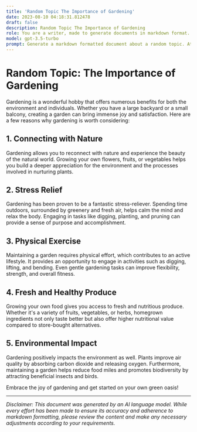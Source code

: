 ```yaml
---
title: 'Random Topic The Importance of Gardening'
date: 2023-08-10 04:18:31.812478
draft: false
description: Random Topic The Importance of Gardening
role: You are a writer, made to generate documents in markdown format. It is very important that all of the documents you generate are in valid markdown format.
model: gpt-3.5-turbo
prompt: Generate a markdown formatted document about a random topic. At the bottom, include a disclaimer explaining that the document was generated by you. The first line of the document should be the title. Make sure that the entire document is in proper markdown format, using a mix of various tags to make the document visually appealing.
---
```


# Random Topic: The Importance of Gardening

Gardening is a wonderful hobby that offers numerous benefits for both the environment and individuals. Whether you have a large backyard or a small balcony, creating a garden can bring immense joy and satisfaction. Here are a few reasons why gardening is worth considering:

## 1. Connecting with Nature
Gardening allows you to reconnect with nature and experience the beauty of the natural world. Growing your own flowers, fruits, or vegetables helps you build a deeper appreciation for the environment and the processes involved in nurturing plants.

## 2. Stress Relief
Gardening has been proven to be a fantastic stress-reliever. Spending time outdoors, surrounded by greenery and fresh air, helps calm the mind and relax the body. Engaging in tasks like digging, planting, and pruning can provide a sense of purpose and accomplishment.

## 3. Physical Exercise
Maintaining a garden requires physical effort, which contributes to an active lifestyle. It provides an opportunity to engage in activities such as digging, lifting, and bending. Even gentle gardening tasks can improve flexibility, strength, and overall fitness.

## 4. Fresh and Healthy Produce
Growing your own food gives you access to fresh and nutritious produce. Whether it's a variety of fruits, vegetables, or herbs, homegrown ingredients not only taste better but also offer higher nutritional value compared to store-bought alternatives.

## 5. Environmental Impact
Gardening positively impacts the environment as well. Plants improve air quality by absorbing carbon dioxide and releasing oxygen. Furthermore, maintaining a garden helps reduce food miles and promotes biodiversity by attracting beneficial insects and birds.

Embrace the joy of gardening and get started on your own green oasis!

---

*Disclaimer: This document was generated by an AI language model. While every effort has been made to ensure its accuracy and adherence to markdown formatting, please review the content and make any necessary adjustments according to your requirements.*